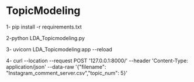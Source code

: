 # TopicModeling

1- pip install -r requirements.txt

2-python LDA_Topicmodeling.py

3- uvicorn LDA_Topicmodeling:app --reload

4- curl --location --request POST '127.0.0.1:8000/' --header 'Content-Type: application/json' --data-raw '{"filename": "Instagram_comment_server.csv","topic_num": 5}'


